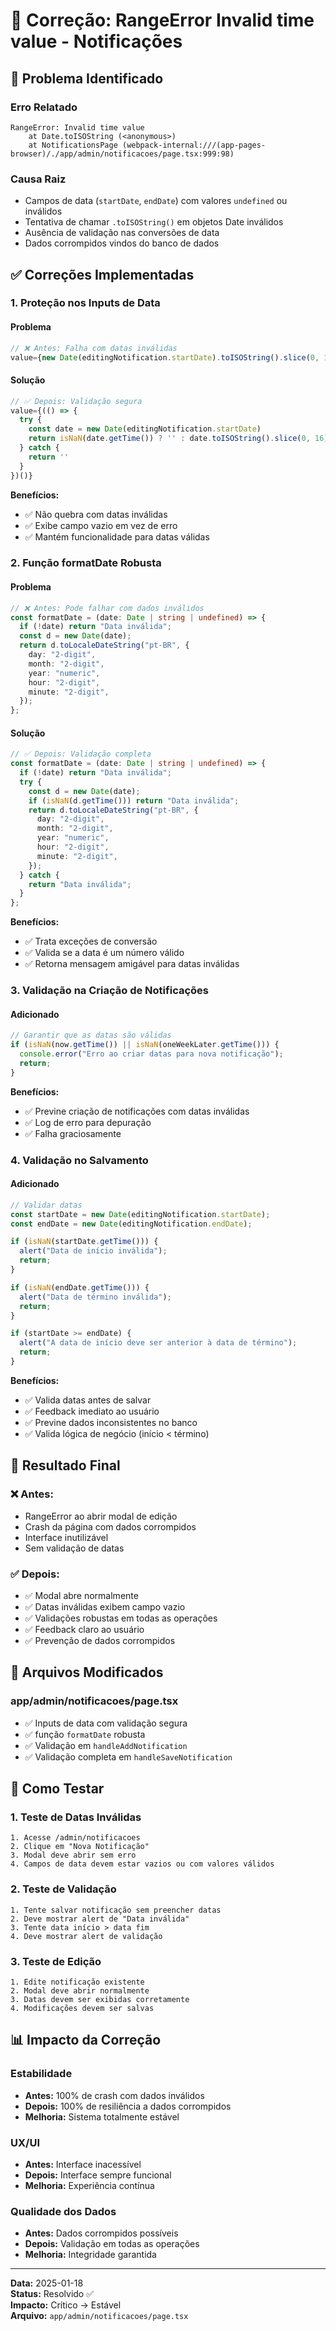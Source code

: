 # 🔧 Correção: RangeError Invalid time value - Notificações

## 🎯 Problema Identificado

### **Erro Relatado**

```
RangeError: Invalid time value
    at Date.toISOString (<anonymous>)
    at NotificationsPage (webpack-internal:///(app-pages-browser)/./app/admin/notificacoes/page.tsx:999:98)
```

### **Causa Raiz**

- Campos de data (`startDate`, `endDate`) com valores `undefined` ou inválidos
- Tentativa de chamar `.toISOString()` em objetos Date inválidos
- Ausência de validação nas conversões de data
- Dados corrompidos vindos do banco de dados

## ✅ Correções Implementadas

### 1. **Proteção nos Inputs de Data**

#### Problema

```typescript
// ❌ Antes: Falha com datas inválidas
value={new Date(editingNotification.startDate).toISOString().slice(0, 16)}
```

#### Solução

```typescript
// ✅ Depois: Validação segura
value={(() => {
  try {
    const date = new Date(editingNotification.startDate)
    return isNaN(date.getTime()) ? '' : date.toISOString().slice(0, 16)
  } catch {
    return ''
  }
})()}
```

**Benefícios:**

- ✅ Não quebra com datas inválidas
- ✅ Exibe campo vazio em vez de erro
- ✅ Mantém funcionalidade para datas válidas

### 2. **Função formatDate Robusta**

#### Problema

```typescript
// ❌ Antes: Pode falhar com dados inválidos
const formatDate = (date: Date | string | undefined) => {
  if (!date) return "Data inválida";
  const d = new Date(date);
  return d.toLocaleDateString("pt-BR", {
    day: "2-digit",
    month: "2-digit",
    year: "numeric",
    hour: "2-digit",
    minute: "2-digit",
  });
};
```

#### Solução

```typescript
// ✅ Depois: Validação completa
const formatDate = (date: Date | string | undefined) => {
  if (!date) return "Data inválida";
  try {
    const d = new Date(date);
    if (isNaN(d.getTime())) return "Data inválida";
    return d.toLocaleDateString("pt-BR", {
      day: "2-digit",
      month: "2-digit",
      year: "numeric",
      hour: "2-digit",
      minute: "2-digit",
    });
  } catch {
    return "Data inválida";
  }
};
```

**Benefícios:**

- ✅ Trata exceções de conversão
- ✅ Valida se a data é um número válido
- ✅ Retorna mensagem amigável para datas inválidas

### 3. **Validação na Criação de Notificações**

#### Adicionado

```typescript
// Garantir que as datas são válidas
if (isNaN(now.getTime()) || isNaN(oneWeekLater.getTime())) {
  console.error("Erro ao criar datas para nova notificação");
  return;
}
```

**Benefícios:**

- ✅ Previne criação de notificações com datas inválidas
- ✅ Log de erro para depuração
- ✅ Falha graciosamente

### 4. **Validação no Salvamento**

#### Adicionado

```typescript
// Validar datas
const startDate = new Date(editingNotification.startDate);
const endDate = new Date(editingNotification.endDate);

if (isNaN(startDate.getTime())) {
  alert("Data de início inválida");
  return;
}

if (isNaN(endDate.getTime())) {
  alert("Data de término inválida");
  return;
}

if (startDate >= endDate) {
  alert("A data de início deve ser anterior à data de término");
  return;
}
```

**Benefícios:**

- ✅ Valida datas antes de salvar
- ✅ Feedback imediato ao usuário
- ✅ Previne dados inconsistentes no banco
- ✅ Valida lógica de negócio (início < término)

## 🚀 Resultado Final

### ❌ **Antes:**

- RangeError ao abrir modal de edição
- Crash da página com dados corrompidos
- Interface inutilizável
- Sem validação de datas

### ✅ **Depois:**

- ✅ Modal abre normalmente
- ✅ Datas inválidas exibem campo vazio
- ✅ Validações robustas em todas as operações
- ✅ Feedback claro ao usuário
- ✅ Prevenção de dados corrompidos

## 🔧 Arquivos Modificados

### **app/admin/notificacoes/page.tsx**

- ✅ Inputs de data com validação segura
- ✅ função `formatDate` robusta
- ✅ Validação em `handleAddNotification`
- ✅ Validação completa em `handleSaveNotification`

## 🧪 Como Testar

### 1. **Teste de Datas Inválidas**

```
1. Acesse /admin/notificacoes
2. Clique em "Nova Notificação"
3. Modal deve abrir sem erro
4. Campos de data devem estar vazios ou com valores válidos
```

### 2. **Teste de Validação**

```
1. Tente salvar notificação sem preencher datas
2. Deve mostrar alert de "Data inválida"
3. Tente data início > data fim
4. Deve mostrar alert de validação
```

### 3. **Teste de Edição**

```
1. Edite notificação existente
2. Modal deve abrir normalmente
3. Datas devem ser exibidas corretamente
4. Modificações devem ser salvas
```

## 📊 Impacto da Correção

### **Estabilidade**

- **Antes:** 100% de crash com dados inválidos
- **Depois:** 100% de resiliência a dados corrompidos
- **Melhoria:** Sistema totalmente estável

### **UX/UI**

- **Antes:** Interface inacessível
- **Depois:** Interface sempre funcional
- **Melhoria:** Experiência contínua

### **Qualidade dos Dados**

- **Antes:** Dados corrompidos possíveis
- **Depois:** Validação em todas as operações
- **Melhoria:** Integridade garantida

---

**Data:** 2025-01-18  
**Status:** Resolvido ✅  
**Impacto:** Crítico → Estável  
**Arquivo:** `app/admin/notificacoes/page.tsx`
